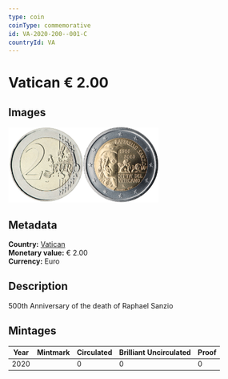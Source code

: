 ```yaml
---
type: coin
coinType: commemorative
id: VA-2020-200--001-C
countryId: VA
---
```


# Vatican € 2.00

## Images

<img src="../../Images/common-2007-200.png" height="150" alt="Front image"><img src="Images/VA-2020-200-001.png" height="150" alt="Back image">

## Metadata

**Country:** [Vatican](../../Countries/Vatican/index.md)\
**Monetary value:** € 2.00\
**Currency:** Euro

## Description
500th Anniversary of the death of Raphael Sanzio

## Mintages

| Year | Mintmark | Circulated | Brilliant Uncirculated | Proof |
| ---- | -------- | ---------- | ---------------------- | ----- |
| 2020 | | 0 | 0 | 0 |
